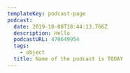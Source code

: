 ```yaml
---
templateKey: podcast-page
podcast:
  date: 2019-10-08T18:44:13.766Z
  description: Hello
  podcastURL: 470649954
  tags:
    - object
  title: Name of the podcast is TODAY
---
```


